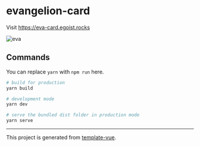 # evangelion-card

Visit https://eva-card.egoist.rocks

![eva](https://cloud.githubusercontent.com/assets/8784712/26240931/6b7611d2-3cb5-11e7-8193-36bc4b578d14.png)


## Commands

You can replace `yarn` with `npm run` here.

```bash
# build for production
yarn build

# development mode
yarn dev

# serve the bundled dist folder in production mode
yarn serve
```

---

This project is generated from [template-vue](https://github.com/egoist/template-vue).

